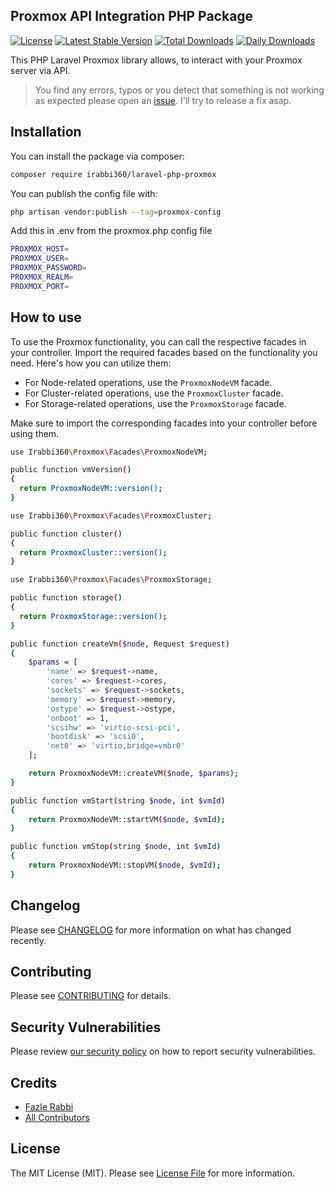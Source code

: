 ## Proxmox API Integration PHP Package

[![License](https://poser.pugx.org/irabbi360/laravel-php-proxmox/license)](https://packagist.org/packages/irabbi360/laravel-php-proxmox)
[![Latest Stable Version](https://poser.pugx.org/irabbi360/laravel-php-proxmox/version)](https://packagist.org/packages/irabbi360/laravel-php-proxmox)
[![Total Downloads](https://poser.pugx.org/irabbi360/laravel-php-proxmox/downloads)](https://packagist.org/packages/irabbi360/laravel-php-proxmox)
[![Daily Downloads](https://poser.pugx.org/irabbi360/laravel-php-proxmox/d/daily)](https://packagist.org/packages/irabbi360/laravel-php-proxmox)

This PHP Laravel Proxmox library allows, to interact with your Proxmox server via API.

> You find any errors, typos or you detect that something is not working as expected please open an [issue](https://github.com/irabbi360/laravel-php-proxmox/issues/new). I'll try to release a fix asap.

## Installation

You can install the package via composer:

```bash
composer require irabbi360/laravel-php-proxmox
```

You can publish the config file with:
```bash
php artisan vendor:publish --tag=proxmox-config
```

Add this in .env from the proxmox.php config file
```bash
PROXMOX_HOST=
PROXMOX_USER=
PROXMOX_PASSWORD=
PROXMOX_REALM=
PROXMOX_PORT=
```

## How to use
To use the Proxmox functionality, you can call the respective facades in your controller. Import the required facades based on the functionality you need. Here's how you can utilize them:

- For Node-related operations, use the `ProxmoxNodeVM` facade.
- For Cluster-related operations, use the `ProxmoxCluster` facade.
- For Storage-related operations, use the `ProxmoxStorage` facade.

Make sure to import the corresponding facades into your controller before using them.

```bash
use Irabbi360\Proxmox\Facades\ProxmoxNodeVM;

public function vmVersion()
{
  return ProxmoxNodeVM::version();
}
```

```bash
use Irabbi360\Proxmox\Facades\ProxmoxCluster;

public function cluster()
{
  return ProxmoxCluster::version();
}
```

```bash
use Irabbi360\Proxmox\Facades\ProxmoxStorage;

public function storage()
{
  return ProxmoxStorage::version();
}
```

```bash
public function createVm($node, Request $request)
{
    $params = [
        'name' => $request->name,
        'cores' => $request->cores,
        'sockets' => $request->sockets,
        'memory' => $request->memory,
        'ostype' => $request->ostype,
        'onboot' => 1,
        'scsihw' => 'virtio-scsi-pci',
        'bootdisk' => 'scsi0',
        'net0' => 'virtio,bridge=vmbr0'
    ];

    return ProxmoxNodeVM::createVM($node, $params);
}
```

```bash
public function vmStart(string $node, int $vmId)
{
    return ProxmoxNodeVM::startVM($node, $vmId);
}

public function vmStop(string $node, int $vmId)
{
    return ProxmoxNodeVM::stopVM($node, $vmId);
}
```

## Changelog

Please see [CHANGELOG](CHANGELOG.md) for more information on what has changed recently.

## Contributing

Please see [CONTRIBUTING](CONTRIBUTING.md) for details.

## Security Vulnerabilities

Please review [our security policy](../../security/policy) on how to report security vulnerabilities.

## Credits

- [Fazle Rabbi](https://github.com/irabbi360)
- [All Contributors](../../contributors)

## License

The MIT License (MIT). Please see [License File](LICENSE.md) for more information.
